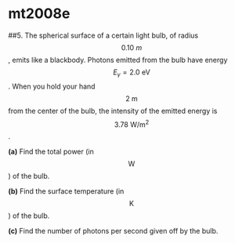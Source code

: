 # mt2008e

##5.
The spherical surface of a certain light bulb, of radius $$0.10\:m$$, emits like a blackbody. Photons emitted from the bulb have energy $$E_{\gamma}=2.0\:\text{eV}$$. When you hold your hand $$2\:\text{m}$$ from the center of the bulb, the intensity of the emitted energy is $$3.78\:\text{W}/\text{m}^2$$.

**(a)** Find the total power (in $$\text{W}$$) of the bulb.

**(b)** Find the surface temperature (in $$\text{K}$$) of the bulb.

**(c)** Find the number of photons per second given off by the bulb.
